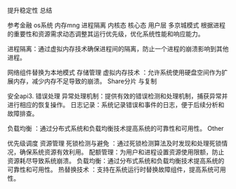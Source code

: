 提升稳定性 总结




参考金融  os系统 
内存mng 进程隔离  内核态  核心态 用户层
多京城模式
根据进程的重要性和资源需求动态调整其运行优先级，优化系统性能和响应能力。

进程隔离：通过虚拟内存技术确保进程间的隔离，防止一个进程的崩溃影响到其他进程。

网络组件替换为本地模式
存储管理 
虚拟内存技术
：允许系统使用硬盘空间作为扩展内存，减少内存不足导致的崩溃。
Share分片  与复制




安全api3. 错误处理
异常处理机制：提供有效的错误检测和处理机制，捕获异常并进行相应的恢复操作。
日志记录：系统记录错误和事件的日志，便于后续分析和故障排查。

负载均衡
：通过分布式系统和负载均衡技术提高系统的可靠性和可用性。
Other


优先级调度
资源管理 死锁检测与避免
：通过死锁检测算法及时发现和处理死锁情况，确保系统资源有效利用。
配额管理：为用户和进程设置资源使用限额，防止资源耗尽导致系统崩溃。
负载均衡：通过分布式系统和负载均衡技术提高系统的可靠性和可用性。
热替换技术
：支持在系统运行时替换故障组件，提高系统可用性。
